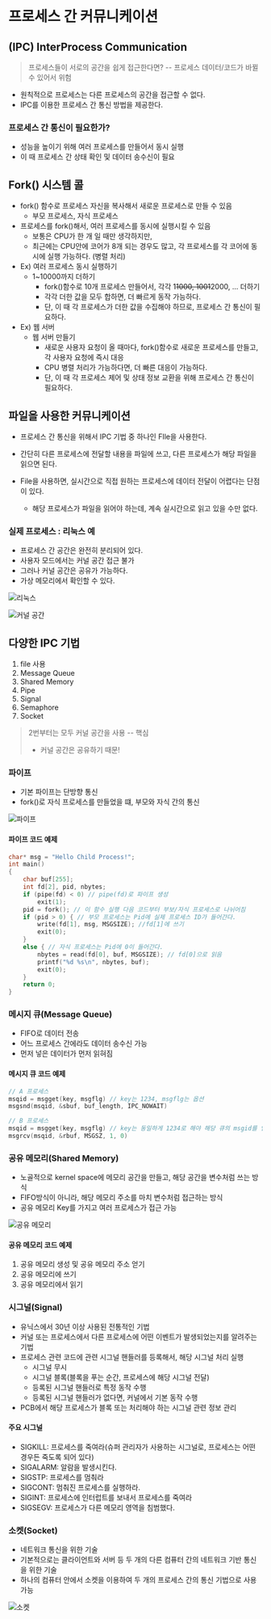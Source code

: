 # 프로세스 간 커뮤니케이션

## (IPC) InterProcess Communication

> 프로세스들이 서로의 공간을 쉽게 접근한다면? -- 프로세스 데이터/코드가 바뀔 수 있어서 위험

* 원칙적으로 프로세스는 다른 프로세스의 공간을 접근할 수 없다.
* IPC를 이용한 프로세스 간 통신 방법을 제공한다.



### 프로세스 간 통신이 필요한가?

* 성능을 높이기 위해 여러 프로세스를 만들어서 동시 실행
* 이 때 프로세스 간 상태 확인 및 데이터 송수신이 필요



## Fork() 시스템 콜

- fork() 함수로 프로세스 자신을 복사해서 새로운 프로세스로 만들 수 있음
  - 부모 프로세스, 자식 프로세스
- 프로세스를 fork()해서, 여러 프로세스를 동시에 실행시킬 수 있음
  - 보통은 CPU가 한 개 일 때만 생각하지만,
  - 최근에는 CPU안에 코어가 8개 되는 경우도 많고, 각 프로세스를 각 코어에 동시에 실행 가능하다. (병렬 처리)
- Ex) 여러 프로세스 동시 실행하기
  - 1~10000까지 더하기
    - fork()함수로 10개 프로세스 만들어서, 각각 1~~1000, 1001~~2000, ... 더하기
    - 각각 더한 값을 모두 합하면, 더 빠르게 동작 가능하다.
    - 단, 이 때 각 프로세스가 더한 값을 수집해야 하므로, 프로세스 간 통신이 필요하다.
- Ex) 웹 서버
  - 웹 서버 만들기
    - 새로운 사용자 요청이 올 때마다, fork()함수로 새로운 프로세스를 만들고, 각 사용자 요청에 즉시 대응
    - CPU 병렬 처리가 가능하다면, 더 빠른 대응이 가능하다.
    - 단, 이 때 각 프로세스 제어 및 상태 정보 교환을 위해 프로세스 간 통신이 필요하다.





## 파일을 사용한 커뮤니케이션

* 프로세스 간 통신을 위해서 IPC 기법 중 하나인 FIle을 사용한다.
* 간단히 다른 프로세스에 전달할 내용을 파일에 쓰고, 다른 프로세스가 해당 파일을 읽으면 된다.

* File을 사용하면, 실시간으로 직접 원하는 프로세스에 데이터 전달이 어렵다는 단점이 있다.
  * 해당 프로세스가 파일을 읽어야 하는데, 계속 실시간으로 읽고 있을 수만 없다.





### 실제 프로세스 : 리눅스 예

* 프로세스 간 공간은 완전히 분리되어 있다.
* 사용자 모드에서는 커널 공간 접근 불가
* 그러나 커널 공간은 공유가 가능하다.
* 가상 메모리에서 확인할 수 있다.

![리눅스](https://img1.daumcdn.net/thumb/R1280x0/?scode=mtistory2&fname=https%3A%2F%2Fblog.kakaocdn.net%2Fdn%2FE6i2O%2FbtqAz7KH0uu%2FNpqOshH5CeCUyA2gFotVPK%2Fimg.png)

![커널 공간](https://img1.daumcdn.net/thumb/R1280x0/?scode=mtistory2&fname=https%3A%2F%2Fblog.kakaocdn.net%2Fdn%2FyAClT%2FbtqAz3PcUPV%2F1n8nKByMQ1wvbpfu1pzR0k%2Fimg.png)





## 다양한 IPC 기법

1. file 사용
2. Message Queue
3. Shared Memory
4. Pipe
5. Signal
6. Semaphore
7. Socket

> 2번부터는 모두 커널 공간을 사용 -- 핵심
>
> * 커널 공간은 공유하기 때문!





### 파이프

* 기본 파이프는 단방향 통신
* fork()로 자식 프로세스를 만들었을 떄, 부모와 자식 간의 통신

![파이프](https://img1.daumcdn.net/thumb/R1280x0/?scode=mtistory2&fname=https%3A%2F%2Fblog.kakaocdn.net%2Fdn%2FrL9Se%2FbtqAzx35Ov8%2FSA1c3ZcxBC2Idl7E6rp4C0%2Fimg.png)



#### 파이프 코드 예제

```c
char* msg = "Hello Child Process!";
int main()
{
    char buf[255];
    int fd[2], pid, nbytes;
    if (pipe(fd) < 0) // pipe(fd)로 파이프 생성
        exit(1);
    pid = fork(); // 이 함수 실행 다음 코드부터 부보/자식 프로세스로 나뉘어짐
    if (pid > 0) { // 부모 프로세스는 Pid에 실제 프로세스 ID가 들어간다.
        write(fd[1], msg, MSGSIZE); //fd[1]에 쓰기
        exit(0);
    }
    else { // 자식 프로세스는 Pid에 0이 들어간다.
        nbytes = read(fd[0], buf, MSGSIZE); // fd[0]으로 읽음
        printf("%d %s\n", nbytes, buf);
        exit(0);
    }
    return 0;
}
```





### 메시지 큐(Message Queue)

* FIFO로 데이터 전송
* 어느 프로세스 간에라도 데이터 송수신 가능
* 먼저 넣은 데이터가 먼저 읽혀짐



#### 메시지 큐 코드 예제

```c
// A 프로세스
msqid = msgget(key, msgflg) // key는 1234, msgflg는 옵션
msgsnd(msqid, &sbuf, buf_length, IPC_NOWAIT)

// B 프로세스
msqid = msgget(key, msgflg) // key는 동일하게 1234로 해야 해당 큐의 msgid를 얻을 수 있다.
msgrcv(msqid, &rbuf, MSGSZ, 1, 0)
```





### 공유 메모리(Shared Memory)

- 노골적으로 kernel space에 메모리 공간을 만들고, 해당 공간을 변수처럼 쓰는 방식
- FIFO방식이 아니라, 해당 메모리 주소를 마치 변수처럼 접근하는 방식
- 공유 메모리 Key를 가지고 여러 프로세스가 접근 가능

![공유 메모리](https://img1.daumcdn.net/thumb/R1280x0/?scode=mtistory2&fname=https%3A%2F%2Fblog.kakaocdn.net%2Fdn%2Fbh3AJk%2FbtqABr9rMPf%2Fp30Eghjs4V7R0vn0RtMRak%2Fimg.png)



#### 공유 메모리 코드 예제

1. 공유 메모리 생성 및 공유 메모리 주소 얻기
2. 공유 메모리에 쓰기
3. 공유 메모리에서 읽기





### 시그널(Signal)

* 유닉스에서 30년 이상 사용된 전통적인 기법
* 커널 또는 프로세스에서 다른 프로세스에 어떤 이벤트가 발생되었는지를 알려주는 기법
* 프로세스 관련 코드에 관련 시그널 핸들러를 등록해서, 해당 시그널 처리 실행
  * 시그널 무시
  * 시그널 블록(블록을 푸는 순간, 프로세스에 해당 시그널 전달)
  * 등록된 시그널 핸들러로 특정 동작 수행
  * 등록된 시그널 핸들러가 없다면, 커널에서 기본 동작 수행
* PCB에서 해당 프로세스가 블록 또는 처리해야 하는 시그널 관련 정보 관리



#### 주요 시그널

- SIGKILL: 프로세스를 죽여라(슈퍼 관리자가 사용하는 시그널로, 프로세스는 어떤 경우든 죽도록 되어 있다)
- SIGALARM: 알람을 발생시킨다.
- SIGSTP: 프로세스를 멈춰라
- SIGCONT: 멈춰진 프로세스를 실행하라.
- SIGINT: 프로세스에 인터럽트를 보내서 프로세스를 죽여라
- SIGSEGV: 프로세스가 다른 메모리 영역을 침범했다.



### 소켓(Socket)

* 네트워크 통신을 위한 기술
* 기본적으로는 클라이언트와 서버 등 두 개의 다른 컴퓨터 간의 네트워크 기반 통신을 위한 기술
* 하나의 컴퓨터 안에서 소켓을 이용하여 두 개의 프로세스 간의 통신 기법으로 사용 가능

![소켓](https://img1.daumcdn.net/thumb/R1280x0/?scode=mtistory2&fname=https%3A%2F%2Fblog.kakaocdn.net%2Fdn%2FcS7Thx%2FbtqAAE87hwL%2FJelQVKC9iKcm3pFS5ZFKP1%2Fimg.png)